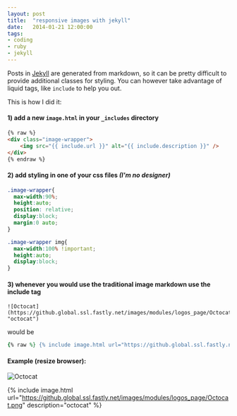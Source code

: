 ```yaml
---
layout: post
title:  "responsive images with jekyll"
date:   2014-01-21 12:00:00
tags:
- coding
- ruby
- jekyll
---
```


Posts in [Jekyll](http://jekyllrb.com/) are generated from markdown, so it can be pretty difficult to provide additional classes for styling.
You can however take advantage of liquid tags, like `include` to help you out. 

This is how I did it:

#### 1) add a new `image.html` in your `_includes` directory

```html
{% raw %}
<div class="image-wrapper">
    <img src="{{ include.url }}" alt="{{ include.description }}" />
</div>
{% endraw %}
```

#### 2) add styling in one of your css files ***(I'm no designer)***

```css
.image-wrapper{
  max-width:90%;
  height:auto;
  position: relative;
  display:block;
  margin:0 auto;
}

.image-wrapper img{
  max-width:100% !important;
  height:auto;
  display:block;
}
```

#### 3) whenever you would use the traditional image markdown use the include tag

```
![Octocat](https://github.global.ssl.fastly.net/images/modules/logos_page/Octocat.png "octocat")
```
would be

```ruby
{% raw %} {% include image.html url="https://github.global.ssl.fastly.net/images/modules/logos_page/Octocat.png" description="octocat" %} {% endraw %}
```

#### Example (resize browser):
![Octocat](https://github.global.ssl.fastly.net/images/modules/logos_page/Octocat.png "octocat")

{% include image.html url="https://github.global.ssl.fastly.net/images/modules/logos_page/Octocat.png" description="octocat" %}